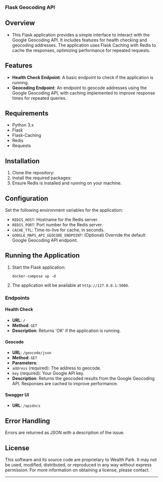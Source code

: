 ### Flask Geocoding API

## Overview

- This Flask application provides a simple interface to interact with the Google Geocoding API. It includes features for health checking and geocoding addresses. The application uses Flask Caching with Redis to cache the responses, optimizing performance for repeated requests.


## Features

- **Health Check Endpoint**: A basic endpoint to check if the application is running.
- **Geocoding Endpoint**: An endpoint to geocode addresses using the Google Geocoding API, with caching implemented to improve response times for repeated queries.


## Requirements

- Python 3.x
- Flask
- Flask-Caching
- Redis
- Requests


## Installation

1. Clone the repository:
2. Install the required packages:
3. Ensure Redis is installed and running on your machine.


## Configuration

Set the following environment variables for the application:
- `REDIS_HOST`: Hostname for the Redis server.
- `REDIS_PORT`: Port number for the Redis server.
- `CACHE_TTL`: Time-to-live for cache, in seconds.
- `GOOGLE_MAPS_API_GEOCODE_ENDPOINT`: (Optional) Override the default Google Geocoding API endpoint.


## Running the Application

1. Start the Flask application:
    ```
   docker-compose up -d
   ```
2. The application will be available at `http://127.0.0.1:5000`.


### Endpoints

#### Health Check

- **URL**: `/`
- **Method**: `GET`
- **Description**: Returns 'OK' if the application is running.


#### Geocode

- **URL**: `/geocode/json`
- **Method**: `GET`
- **Parameters**:
- `address` (required): The address to geocode.
- `key` (required): Your Google API key.
- **Description**: Returns the geocoded results from the Google Geocoding API. Responses are cached to improve performance.


#### Swagger UI

- **URL**: `/apidocs`


## Error Handling

Errors are returned as JSON with a description of the issue.


## License

This software and its source code are proprietary to Wealth Park. It may not be used, modified, distributed, or reproduced in any way without express permission. For more information on obtaining a license, please contact.



---

